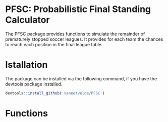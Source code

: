 
<!-- README.md is generated from README.Rmd. Please edit that file -->

# PFSC: Probabilistic Final Standing Calculator

The PFSC package provides functions to simulate the remainder of
prematurely stopped soccer leagues. It provides for each team the
chances to reach each position in the final league table.

# Istallation

The package can be installed via the following command, if you have the
devtools package installed.

``` r
devtools::install_github('vaneetvelde/PFSC')
```

# Functions
